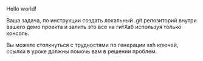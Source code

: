 Hello world!

Ваша задача, по инструкции создать локальный .git репозиторий внутри вашего демо проекта и залить это все на гитХаб используя только консоль.

Вы можете столкнуться с трудностями по генерации ssh ключей, ссылки в уроке должны помочь вам в решении проблем.
